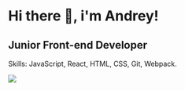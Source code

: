 # Hi there 👋, i'm Andrey!
## Junior Front-end Developer

Skills: JavaScript, React, HTML, CSS, Git, Webpack.

<img src='https://media.giphy.com/media/zOvBKUUEERdNm/giphy.gif'>
